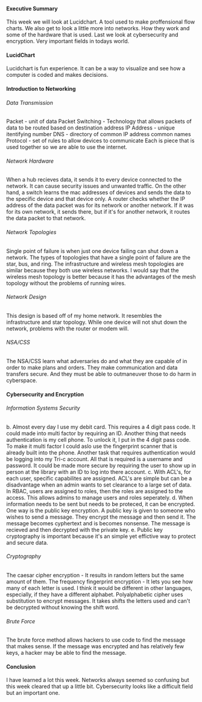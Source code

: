 #### Executive Summary
This week we will look at Lucidchart. A tool used to make proffensional flow charts. We also get to look a little more into networks. How they work and some of the hardware that is used. Last we look at cybersecurity and encryption. Very important fields in todays world.
#### LucidChart
Lucidchart is fun experience. It can be a way to visualize and see how a computer is coded and makes decisions.
#### Introduction to Networking
###### Data Transmission
Packet - unit of data
Packet Switching - Technology that allows packets of data to be routed based on destination address 
IP Address - unique itentifying number
DNS - directory of common IP address common names
Protocol - set of rules to allow devices to communicate
Each is piece that is used together so we are able to use the internet.
###### Network Hardware
When a hub recieves data, it sends it to every device connected to the network. It can cause security issues and unwanted traffic. On the other hand, a switch learns the mac addresses of devices and sends the data to the specific device and that device only.
A router checks whether the IP address of the data packet was for its network or another network. If it was for its own network, it sends there, but if it's for another network, it routes the data packet to that network.
###### Network Topologies
Single point of failure is when just one device failing can shut down a network. The types of topologies that have a single point of failure are the star, bus, and ring.
The infrastructure and wireless mesh topologies are similar because they both use wireless networks. I would say that the wireless mesh topology is better because it has the advantages of the mesh topology without the problems of running wires.
###### Network Design
This design is based off of my home network. It resembles the infrastructure and star topology. While one device will not shut down the network, problems with the router or modem will. 
###### NSA/CSS
The NSA/CSS learn what adversaries do and what they are capable of in order to make plans and orders. They make communication and data transfers secure. And they must be able to outmaneuver those to do harm in cyberspace.
#### Cybersecurity and Encryption
###### Information Systems Security
b. Almost every day I use my debit card. This requires a 4 digit pass code. It could made into multi factor by requiring an ID. Another thing that needs authentication is my cell phone. To unlock it, I put in the 4 digit pass code. To make it multi factor I could aslo use the fingerprint scanner that is already built into the phone. Another task that requires authentication would be logging into my Tri-c account. All that is required is a username and password. It could be made more secure by requiring the user to show up in person at the library with an ID to log into there account.
c. With ACL's, for each user, specific capabilites are assigned. ACL's are simple but can be a disadvantage when an admin wants to set clearance to a large set of data. In RBAC, users are assigned to roles, then the roles are assigned to the access. This allows admins to manage users and roles seperately. 
d. When information needs to be sent but needs to be proteced, it can be encrypted. One way is the public key encryption. A public key is given to someone who wishes to send a message. They encrypt the message and then send it. The message becomes cyphertext and is becomes nonsense. The message is recieved and then decrypted with the private key.
e. Public key cryptography is important because it's an simple yet effictive way to protect and secure data.
###### Cryptography
The caesar cipher encryption - It results in random letters but the same amount of them.
The frequency fingerprint encryption - It lets you see how many of each letter is used. I think it would be different in other languages, especially, if they have a different alphabet.
Polyalphabetic cipher uses substitution to encrypt messages. It takes shifts the letters used and can't be decrypted without knowing the shift word.
###### Brute Force
The brute force method allows hackers to use code to find the message that makes sense. If the message was encrypted and has relatively few keys, a hacker may be able to find the message.
#### Conclusion
I have learned a lot this week. Networks always seemed so confusing but this week cleared that up a little bit. Cybersecurity looks like a difficult field but an important one.
